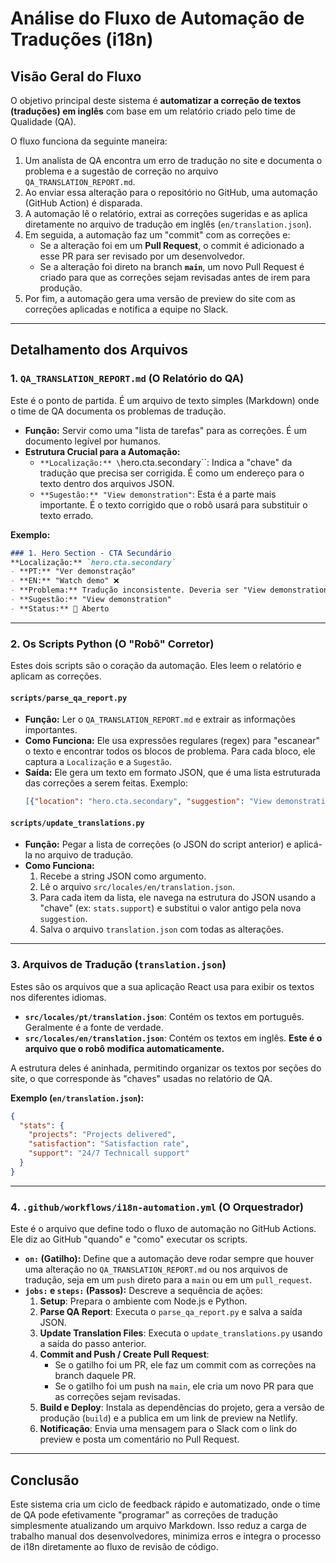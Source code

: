 # Análise do Fluxo de Automação de Traduções (i18n)

## Visão Geral do Fluxo

O objetivo principal deste sistema é **automatizar a correção de textos (traduções) em inglês** com base em um relatório criado pelo time de Qualidade (QA).

O fluxo funciona da seguinte maneira:
1.  Um analista de QA encontra um erro de tradução no site e documenta o problema e a sugestão de correção no arquivo `QA_TRANSLATION_REPORT.md`.
2.  Ao enviar essa alteração para o repositório no GitHub, uma automação (GitHub Action) é disparada.
3.  A automação lê o relatório, extrai as correções sugeridas e as aplica diretamente no arquivo de tradução em inglês (`en/translation.json`).
4.  Em seguida, a automação faz um "commit" com as correções e:
    *   Se a alteração foi em um **Pull Request**, o commit é adicionado a esse PR para ser revisado por um desenvolvedor.
    *   Se a alteração foi direto na branch **`main`**, um novo Pull Request é criado para que as correções sejam revisadas antes de irem para produção.
5.  Por fim, a automação gera uma versão de preview do site com as correções aplicadas e notifica a equipe no Slack.

---

## Detalhamento dos Arquivos

### 1. `QA_TRANSLATION_REPORT.md` (O Relatório do QA)

Este é o ponto de partida. É um arquivo de texto simples (Markdown) onde o time de QA documenta os problemas de tradução.

-   **Função:** Servir como uma "lista de tarefas" para as correções. É um documento legível por humanos.
-   **Estrutura Crucial para a Automação:**
    -   `**Localização:** \`hero.cta.secondary\``: Indica a "chave" da tradução que precisa ser corrigida. É como um endereço para o texto dentro dos arquivos JSON.
    -   `**Sugestão:** "View demonstration"`: Esta é a parte mais importante. É o texto corrigido que o robô usará para substituir o texto errado.

**Exemplo:**
```markdown
### 1. Hero Section - CTA Secundário
**Localização:** `hero.cta.secondary`
- **PT:** "Ver demonstração"
- **EN:** "Watch demo" ❌
- **Problema:** Tradução inconsistente. Deveria ser "View demonstration" para manter a formalidade
- **Sugestão:** "View demonstration"
- **Status:** 🔴 Aberto
```

---

### 2. Os Scripts Python (O "Robô" Corretor)

Estes dois scripts são o coração da automação. Eles leem o relatório e aplicam as correções.

#### `scripts/parse_qa_report.py`
-   **Função:** Ler o `QA_TRANSLATION_REPORT.md` e extrair as informações importantes.
-   **Como Funciona:** Ele usa expressões regulares (regex) para "escanear" o texto e encontrar todos os blocos de problema. Para cada bloco, ele captura a `Localização` e a `Sugestão`.
-   **Saída:** Ele gera um texto em formato JSON, que é uma lista estruturada das correções a serem feitas. Exemplo:
    ```json
    [{"location": "hero.cta.secondary", "suggestion": "View demonstration"}, {"location": "stats.support", "suggestion": "24/7 Technicall support"}]
    ```

#### `scripts/update_translations.py`
-   **Função:** Pegar a lista de correções (o JSON do script anterior) e aplicá-la no arquivo de tradução.
-   **Como Funciona:**
    1.  Recebe a string JSON como argumento.
    2.  Lê o arquivo `src/locales/en/translation.json`.
    3.  Para cada item da lista, ele navega na estrutura do JSON usando a "chave" (ex: `stats.support`) e substitui o valor antigo pela nova `suggestion`.
    4.  Salva o arquivo `translation.json` com todas as alterações.

---

### 3. Arquivos de Tradução (`translation.json`)

Estes são os arquivos que a sua aplicação React usa para exibir os textos nos diferentes idiomas.

-   **`src/locales/pt/translation.json`**: Contém os textos em português. Geralmente é a fonte de verdade.
-   **`src/locales/en/translation.json`**: Contém os textos em inglês. **Este é o arquivo que o robô modifica automaticamente.**

A estrutura deles é aninhada, permitindo organizar os textos por seções do site, o que corresponde às "chaves" usadas no relatório de QA.

**Exemplo (`en/translation.json`):**
```json
{
  "stats": {
    "projects": "Projects delivered",
    "satisfaction": "Satisfaction rate",
    "support": "24/7 Technicall support"
  }
}
```

---

### 4. `.github/workflows/i18n-automation.yml` (O Orquestrador)

Este é o arquivo que define todo o fluxo de automação no GitHub Actions. Ele diz ao GitHub "quando" e "como" executar os scripts.

-   **`on:` (Gatilho):** Define que a automação deve rodar sempre que houver uma alteração no `QA_TRANSLATION_REPORT.md` ou nos arquivos de tradução, seja em um `push` direto para a `main` ou em um `pull_request`.
-   **`jobs:` e `steps:` (Passos):** Descreve a sequência de ações:
    1.  **Setup**: Prepara o ambiente com Node.js e Python.
    2.  **Parse QA Report**: Executa o `parse_qa_report.py` e salva a saída JSON.
    3.  **Update Translation Files**: Executa o `update_translations.py` usando a saída do passo anterior.
    4.  **Commit and Push / Create Pull Request**:
        *   Se o gatilho foi um PR, ele faz um commit com as correções na branch daquele PR.
        *   Se o gatilho foi um push na `main`, ele cria um novo PR para que as correções sejam revisadas.
    5.  **Build e Deploy**: Instala as dependências do projeto, gera a versão de produção (`build`) e a publica em um link de preview na Netlify.
    6.  **Notificação**: Envia uma mensagem para o Slack com o link do preview e posta um comentário no Pull Request.

---

## Conclusão

Este sistema cria um ciclo de feedback rápido e automatizado, onde o time de QA pode efetivamente "programar" as correções de tradução simplesmente atualizando um arquivo Markdown. Isso reduz a carga de trabalho manual dos desenvolvedores, minimiza erros e integra o processo de i18n diretamente ao fluxo de revisão de código.